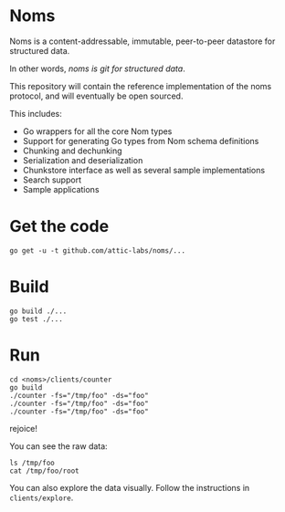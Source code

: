 # Noms

Noms is a content-addressable, immutable, peer-to-peer datastore for structured data.

In other words, *noms is git for structured data*.

This repository will contain the reference implementation of the noms protocol, and will eventually be open sourced. 

This includes:

* Go wrappers for all the core Nom types
* Support for generating Go types from Nom schema definitions
* Chunking and dechunking
* Serialization and deserialization
* Chunkstore interface as well as several sample implementations
* Search support
* Sample applications

# Get the code

`go get -u -t github.com/attic-labs/noms/...`

# Build

```
go build ./...
go test ./...
```

# Run

```
cd <noms>/clients/counter
go build
./counter -fs="/tmp/foo" -ds="foo"
./counter -fs="/tmp/foo" -ds="foo"
./counter -fs="/tmp/foo" -ds="foo"
```

rejoice!

You can see the raw data:

```
ls /tmp/foo
cat /tmp/foo/root
```

You can also explore the data visually. Follow the instructions in `clients/explore`.
